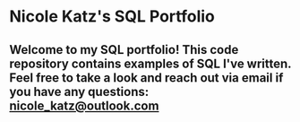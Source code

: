 # Nicole Katz's SQL Portfolio

## Welcome to my SQL portfolio! This code repository contains examples of SQL I've written. Feel free to take a look and reach out via email if you have any questions: nicole_katz@outlook.com
